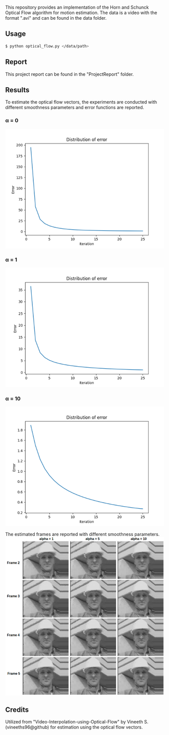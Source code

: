 This repository provides an implementation of the Horn and Schunck Optical Flow algorithm for motion estimation. The data is a video with the format ".avi" and can be found in the data folder. 
## **Usage**
```sh
$ python optical_flow.py </data/path>
```
## **Report**
This project report can be found in the "ProjectReport" folder.
## **Results** 
To estimate the optical flow vectors, the experiments are conducted with different smoothness parameters and error functions are reported. 
### **α** = 0
![](results/erros_alpha_0.png)
### **α** = 1
![](results/erros_alpha_1.png)
### **α** = 10
![](results/erros_alpha_10.png)


The estimated frames are reported with different smoothness parameters. 
![](results/estimations_w_different_alphas.png)

## **Credits**
Utilized from "Video-Interpolation-using-Optical-Flow" by Vineeth S. (vineeths96@github) for estimation using the optical flow vectors.
